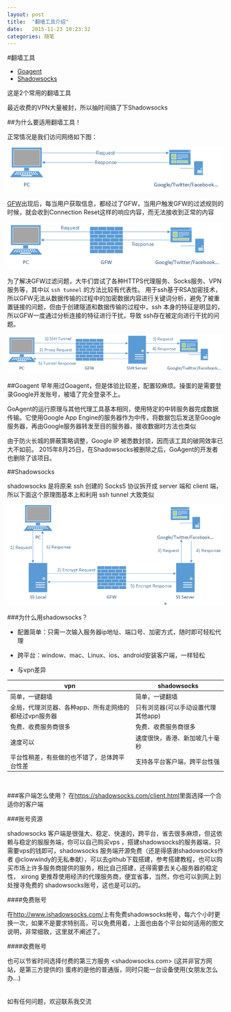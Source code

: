 ```yaml
---
layout: post
title:  "翻墙工具介绍"
date:   2015-11-23 10:23:32
categories: 随笔
---
```


#翻墙工具
* [Goagent](https://zh.wikipedia.org/zh/GoAgent)
* [Shadowsocks](http://vc2tea.com/whats-shadowsocks/)


这是2个常用的翻墙工具

最近收费的VPN大量被封，所以抽时间搞了下Shadowsocks


##为什么要适用翻墙工具！

正常情况是我们访问网络如下图：

![icon](https://github.com/hong4cong/hong4cong.github.io/raw/master/images/2015.11.23/whats-shadowsocks-01.png)

[GFW](https://zh.wikipedia.org/wiki/%E9%98%B2%E7%81%AB%E9%95%BF%E5%9F%8E)出现后，每当用户获取信息，都经过了GFW，当用户触发GFW的过滤规则的时候，就会收到Connection Reset这样的响应内容，而无法接收到正常的内容

![icon2](https://github.com/hong4cong/hong4cong.github.io/raw/master/images/2015.11.23/whats-shadowsocks-02.png)

为了解决GFW过滤问题，大牛们尝试了各种HTTPS代理服务、Socks服务、VPN服务等，其中以 `ssh tunnel` 的方法比较有代表性。
用于ssh基于RSA加密技术，所以GFW无法从数据传输的过程中的加密数据内容进行关键词分析，避免了被重置链接的问题，但由于创建隧道和数据传输的过程中，ssh 本身的特征是明显的，所以GFW一度通过分析连接的特征进行干扰，导致 ssh存在被定向进行干扰的问题。

![icon3](https://github.com/hong4cong/hong4cong.github.io/raw/master/images/2015.11.23/whats-shadowsocks-03.png)

##Goagent
早年用过Goagent，但是体验比较差，配置较麻烦。操蛋的是需要登录Google开发账号，被墙了完全登录不上。

GoAgent的运行原理与其他代理工具基本相同，使用特定的中转服务器完成数据传输。它使用Google App Engine的服务器作为中传，将数据包后发送至Google服务器，再由Google服务器转发至目的服务器，接收数据时方法也类似

由于防火长城的屏蔽策略调整，Google IP 被悉数封锁，因而该工具的破网效率已大不如前。
2015年8月25日，在Shadowsocks被删除之后，GoAgent的开发者也删除了该项目。

##Shadowsocks

shadowsocks 是将原来 ssh 创建的 Socks5 协议拆开成 server 端和 client 端，所以下面这个原理图基本上和利用 ssh tunnel 大致类似

![icon4](https://github.com/hong4cong/hong4cong.github.io/raw/master/images/2015.11.23/whats-shadowsocks-04.png)


###为什么用shadowsocks？


* 配置简单：只需一次输入服务器ip地址、端口号、加密方式，随时即可轻松代理

* 跨平台：window、mac、Linux、ios、android安装客户端，一样轻松

* 与vpn差异

vpn | shadowsocks 
------------ | ------------- 
简单，一键翻墙 | 简单，一键翻墙 
全局，代理浏览器、各种app、所有走网络的都经过vpn服务器 | 只有浏览器(可以手动设置代理其他app)
免费、收费服务商很多 | 免费、收费服务商很多
速度可以 | 速度很快，香港、新加坡几十毫秒
平台性稍差，有些做的也不错了，总体跨平台性差 | 支持各平台客户端，跨平台性强

<br/>

###客户端怎么使用？
在<https://shadowsocks.com/client.html>里面选择一个合适你的客户端


###账号资源

shadowsocks 客户端是很强大、稳定、快速的，跨平台，省去很多麻烦，但这依赖与稳定的服服务端，你可以自己购买vps ，搭建shadowsocks的服务器端，只需要vps的钱即可，shadowsocks 服务端开源免费（还是得感谢shadowsocks作者 @clowwindy的无私奉献），可以去github下载搭建，参考搭建教程，也可以购买市场上许多服务商提供的服务，相比自己搭建，还得需要去关心服务器的稳定性， xirong 更推荐使用经济的代理服务商，便宜省事，当然，你也可以到网上到处搜寻免费的 shadowsocks账号，这也是可以的。

####免费账号

在<http://www.ishadowsocks.com/>上有免费shadowsocks帐号，每六个小时更换一次，如果不是要求特别高，可以免费用着，上面也由各个平台如何适用的图文说明，非常细致，这里就不阐述了。

####收费账号

也可以节省时间选择付费的第三方服务
<shadowsocks.com> (这并非官方网站，是第三方提供的)
蛋疼的是他的普通版，同时只能一台设备使用(女朋友怎么办...)
<br/>        
<br/> 
如有任何问题，欢迎联系我交流